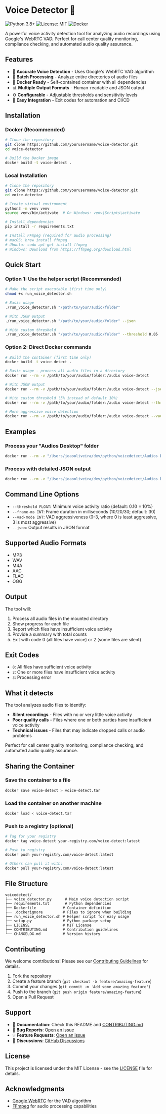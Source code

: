 # Voice Detector 🎵

[![Python 3.8+](https://img.shields.io/badge/python-3.8+-blue.svg)](https://www.python.org/downloads/)
[![License: MIT](https://img.shields.io/badge/License-MIT-yellow.svg)](https://opensource.org/licenses/MIT)
[![Docker](https://img.shields.io/badge/docker-%230db7ed.svg?style=flat&logo=docker&logoColor=white)](https://www.docker.com/)

A powerful voice activity detection tool for analyzing audio recordings using Google's WebRTC VAD. Perfect for call center quality monitoring, compliance checking, and automated audio quality assurance.

## Features

- 🎯 **Accurate Voice Detection** - Uses Google's WebRTC VAD algorithm
- 📁 **Batch Processing** - Analyze entire directories of audio files
- 🐳 **Docker Ready** - Self-contained container with all dependencies
- 📊 **Multiple Output Formats** - Human-readable and JSON output
- ⚙️ **Configurable** - Adjustable thresholds and sensitivity levels
- 🔧 **Easy Integration** - Exit codes for automation and CI/CD

## Installation

### Docker (Recommended)
```bash
# Clone the repository
git clone https://github.com/yourusername/voice-detector.git
cd voice-detector

# Build the Docker image
docker build -t voice-detect .
```

### Local Installation
```bash
# Clone the repository
git clone https://github.com/yourusername/voice-detector.git
cd voice-detector

# Create virtual environment
python3 -m venv venv
source venv/bin/activate  # On Windows: venv\Scripts\activate

# Install dependencies
pip install -r requirements.txt

# Install FFmpeg (required for audio processing)
# macOS: brew install ffmpeg
# Ubuntu: sudo apt-get install ffmpeg
# Windows: Download from https://ffmpeg.org/download.html
```

## Quick Start

### Option 1: Use the helper script (Recommended)
```bash
# Make the script executable (first time only)
chmod +x run_voice_detector.sh

# Basic usage
./run_voice_detector.sh "/path/to/your/audio/folder"

# With JSON output
./run_voice_detector.sh "/path/to/your/audio/folder" --json

# With custom threshold
./run_voice_detector.sh "/path/to/your/audio/folder" --threshold 0.05
```

### Option 2: Direct Docker commands
```bash
# Build the container (first time only)
docker build -t voice-detect .

# Basic usage - process all audio files in a directory
docker run --rm -v /path/to/your/audio/folder:/audio voice-detect

# With JSON output
docker run --rm -v /path/to/your/audio/folder:/audio voice-detect --json

# With custom threshold (5% instead of default 10%)
docker run --rm -v /path/to/your/audio/folder:/audio voice-detect --threshold 0.05

# More aggressive voice detection
docker run --rm -v /path/to/your/audio/folder:/audio voice-detect --vad-mode 3
```

## Examples

### Process your "Audios Desktop" folder
```bash
docker run --rm -v "/Users/joaooliveira/dev/python/voicedetect/Audios Desktop":/audio voice-detect
```

### Process with detailed JSON output
```bash
docker run --rm -v "/Users/joaooliveira/dev/python/voicedetect/Audios Desktop":/audio voice-detect --json
```

## Command Line Options

- `--threshold FLOAT`: Minimum voice activity ratio (default: 0.10 = 10%)
- `--frame-ms INT`: Frame duration in milliseconds (10/20/30; default: 30)
- `--vad-mode INT`: VAD aggressiveness (0-3, where 0 is least aggressive, 3 is most aggressive)
- `--json`: Output results in JSON format

## Supported Audio Formats

- MP3
- WAV
- M4A
- AAC
- FLAC
- OGG

## Output

The tool will:
1. Process all audio files in the mounted directory
2. Show progress for each file
3. Report which files have insufficient voice activity
4. Provide a summary with total counts
5. Exit with code 0 (all files have voice) or 2 (some files are silent)

## Exit Codes

- `0`: All files have sufficient voice activity
- `2`: One or more files have insufficient voice activity
- `3`: Processing error

## What it detects

The tool analyzes audio files to identify:
- **Silent recordings** - Files with no or very little voice activity
- **Poor quality calls** - Files where one or both parties have insufficient voice activity
- **Technical issues** - Files that may indicate dropped calls or audio problems

Perfect for call center quality monitoring, compliance checking, and automated audio quality assurance.

## Sharing the Container

### Save the container to a file
```bash
docker save voice-detect > voice-detect.tar
```

### Load the container on another machine
```bash
docker load < voice-detect.tar
```

### Push to a registry (optional)
```bash
# Tag for your registry
docker tag voice-detect your-registry.com/voice-detect:latest

# Push to registry
docker push your-registry.com/voice-detect:latest

# Others can pull it with:
docker pull your-registry.com/voice-detect:latest
```

## File Structure

```
voicedetect/
├── voice_detector.py      # Main voice detection script
├── requirements.txt       # Python dependencies
├── Dockerfile            # Container definition
├── .dockerignore         # Files to ignore when building
├── run_voice_detector.sh # Helper script for easy usage
├── setup.py              # Python package setup
├── LICENSE               # MIT License
├── CONTRIBUTING.md       # Contribution guidelines
└── CHANGELOG.md          # Version history
```

## Contributing

We welcome contributions! Please see our [Contributing Guidelines](CONTRIBUTING.md) for details.

1. Fork the repository
2. Create a feature branch (`git checkout -b feature/amazing-feature`)
3. Commit your changes (`git commit -m 'Add some amazing feature'`)
4. Push to the branch (`git push origin feature/amazing-feature`)
5. Open a Pull Request

## Support

- 📖 **Documentation**: Check this README and [CONTRIBUTING.md](CONTRIBUTING.md)
- 🐛 **Bug Reports**: [Open an issue](https://github.com/yourusername/voice-detector/issues)
- 💡 **Feature Requests**: [Open an issue](https://github.com/yourusername/voice-detector/issues)
- 💬 **Discussions**: [GitHub Discussions](https://github.com/yourusername/voice-detector/discussions)

## License

This project is licensed under the MIT License - see the [LICENSE](LICENSE) file for details.

## Acknowledgments

- [Google WebRTC](https://webrtc.org/) for the VAD algorithm
- [FFmpeg](https://ffmpeg.org/) for audio processing capabilities
